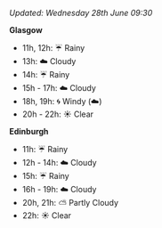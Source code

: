 *Updated: Wednesday 28th June 09:30*

**Glasgow**

* 11h, 12h: :umbrella: Rainy
* 13h: :cloud: Cloudy
* 14h: :umbrella: Rainy
* 15h - 17h: :cloud: Cloudy
* 18h, 19h: :cyclone: Windy (:cloud:)
* 20h - 22h: :sunny: Clear

**Edinburgh**

* 11h: :umbrella: Rainy
* 12h - 14h: :cloud: Cloudy
* 15h: :umbrella: Rainy
* 16h - 19h: :cloud: Cloudy
* 20h, 21h: :partly_sunny: Partly Cloudy
* 22h: :sunny: Clear
